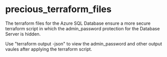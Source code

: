 # precious_terraform_files


The terraform files for the Azure SQL Database ensure a more secure terraform script in which the admin_password protection for the Database Server is hidden.

Use "terraform output -json" to view the admin_password and other output vaules after applying the terraform script.
